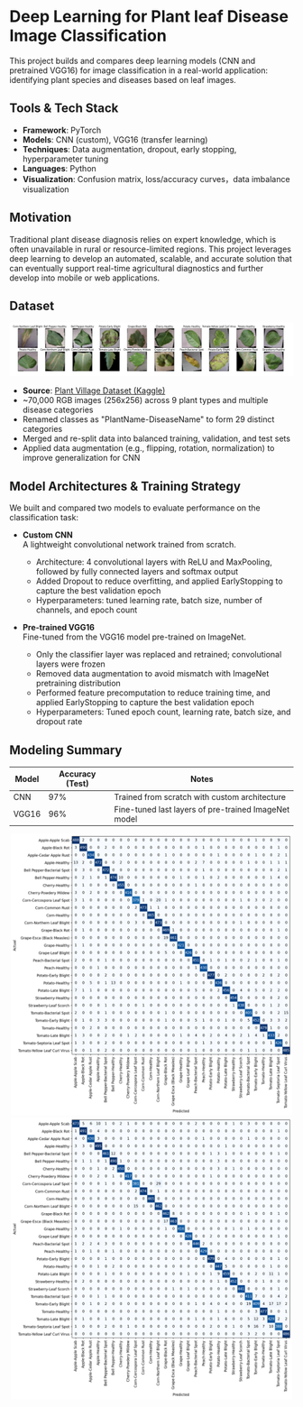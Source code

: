 # Deep Learning for Plant leaf Disease Image Classification

This project builds and compares deep learning models (CNN and pretrained VGG16) for image classification in a real-world application: identifying plant species and diseases based on leaf images.

## Tools & Tech Stack

- **Framework**: PyTorch
- **Models**: CNN (custom), VGG16 (transfer learning)
- **Techniques**: Data augmentation, dropout, early stopping, hyperparameter tuning
- **Languages**: Python
- **Visualization**: Confusion matrix, loss/accuracy curves，data imbalance visualization

## Motivation

Traditional plant disease diagnosis relies on expert knowledge, which is often unavailable in rural or resource-limited regions. This project leverages deep learning to develop an automated, scalable, and accurate solution that can eventually support real-time agricultural diagnostics and further develop into mobile or web applications.

## Dataset

<p align="center">
  <img src="Plant leaves.png" width="900">
</p>

- **Source**: [Plant Village Dataset (Kaggle)](https://www.kaggle.com/datasets/tushar5harma/plant-village-dataset-updated/data)
- ~70,000 RGB images (256x256) across 9 plant types and multiple disease categories
- Renamed classes as "PlantName-DiseaseName" to form 29 distinct categories
- Merged and re-split data into balanced training, validation, and test sets
- Applied data augmentation (e.g., flipping, rotation, normalization) to improve generalization for CNN

## Model Architectures & Training Strategy

We built and compared two models to evaluate performance on the classification task:

- **Custom CNN**  
  A lightweight convolutional network trained from scratch.  
  - Architecture: 4 convolutional layers with ReLU and MaxPooling, followed by fully connected layers and softmax output  
  - Added Dropout to reduce overfitting, and applied EarlyStopping to capture the best validation epoch  
  - Hyperparameters: tuned learning rate, batch size, number of channels, and epoch count   

- **Pre-trained VGG16**  
  Fine-tuned from the VGG16 model pre-trained on ImageNet.  
  - Only the classifier layer was replaced and retrained; convolutional layers were frozen  
  - Removed data augmentation to avoid mismatch with ImageNet pretraining distribution  
  - Performed feature precomputation to reduce training time, and applied EarlyStopping to capture the best validation epoch
  - Hyperparameters: Tuned epoch count, learning rate, batch size, and dropout rate

## Modeling Summary

| Model     | Accuracy (Test) | Notes |
|-----------|-----------------|-------|
| CNN       | 97%             | Trained from scratch with custom architecture |
| VGG16     | 96%             | Fine-tuned last layers of pre-trained ImageNet model |

<p align="center">
  <img src="CNN confusion matrix.png" width="500">
  <img src="VGG16 confusion matrix.png" width="500">
</p>
